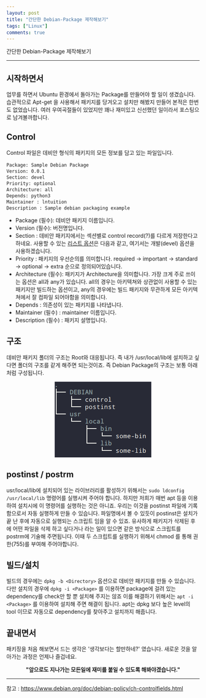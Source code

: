```yaml
---
layout: post
title: "간단한 Debian-Package 제작해보기"
tags: ["Linux"]
comments: true
---
```


간단한 Debian-Package 제작해보기

---

## 시작하면서
업무를 하면서 Ubuntu 환경에서 돌아가는 Package를 만들어야 할 일이 생겼습니다.
습관적으로 Apt-get 을 사용해서 패키지를 당겨오고 설치만 해봤지 만들어 본적은 한번도 없었습니다.
여러 우여곡절들이 있었지만 꽤나 재미있고 신선했던 일이라서 포스팅으로 남겨볼까합니다.

## Control 
Control 파일은 데비안 형식의 패키지의 모든 정보를 담고 있는 파일입니다.

``` 
Package: Sample Debian Package
Version: 0.0.1
Section: devel
Priority: optional
Architecture: all
Depends: python3
Maintainer : lntuition
Description : Sample debian packaging example
```

- Package (필수): 데비안 패키지 이름입니다.
- Version (필수): 버전명입니다.
- Section : 데비안 패키지에서는 섹션별로 control record(?)를 다르게 저장한다고 하네요. 사용할 수 있는 [리스트 옵션](https://packages.debian.org/unstable/)은 다음과 같고, 여기서는 개발(devel) 옵션을 사용하겠습니다.
- Priority : 패키지의 우선순의를 의미합니다. required → important → standard → optional → extra 순으로 정의되어있습니다.
- Architecture (필수): 패키지가 Architecture을 의미합니다. 가장 크게 주로 쓰이는 옵션은 all과 any가 있습니다. all의 경우는 아키텍쳐와 상관없이 사용할 수 있는 패키지만 빌드하는 옵션이고, any의 경우에는 빌드 패키지와 무관하게 모든 아키텍쳐에서 잘 컴파일 되어야함을 의미합니다.
- Depends : 의존성이 있는 패키지를 나타냅니다.
- Maintainer (필수) : maintainer 이름입니다.
- Description (필수) : 패키지 설명입니다.

## 구조
데비안 패키지 폴더의 구조는 Root와 대응됩니다. 
즉 내가 /usr/local/lib에 설치하고 싶다면 폴더의 구조를 같게 해주면 되는것이죠.
즉 Debian Package의 구조는 보통 아래처럼 구성됩니다.
<center>
    <img src="/images/Make-debian-package-tree.png">
</center>

## postinst / postrm
usr/local/lib에 설치되어 있는 라이브러리를 활성하기 위해서는 `sudo ldconfig /usr/local/lib` 명령어를 실행시켜 주어야 합니다.
하지만 저희가 매번 apt 등을 이용하여 설치시에 이 명령어를 실행하는 것은 아니죠.
우리는 이것을 postinst 파일에 기록함으로서 자동 실행하게 만들 수 있습니다.
파일명에서 볼 수 있듯이 postinst은 설치가 끝 난 후에 자동으로 실행되는 스크립트 임을 알 수 있죠.
유사하게 패키지가 삭제된 후에 어떤 파일을 삭제 하고 싶다거나 라는 일이 있으면 같은 방식으로 스크립트를 postrm에 기술해 주면됩니다.
이때 두 스크립트를 실행하기 위해서 chmod 를 통해 권한(755)를 부여해 주어야합니다.

## 빌드/설치
빌드의 경우에는 `dpkg -b <Directory>` 옵션으로 데비안 패키지를 만들 수 있습니다.
다만 설치의 경우에 `dpkg -i <Package>` 를 이용하면 package에 걸려 있는 dependency를 check만 할 뿐 설치해 주지는 않죠
이를 해결하기 위해서는 `apt -i <Package>` 를 이용하여 설치해 주면 해결이 됩니다.
apt는 dpkg 보다 높은 level의 tool 이므로 자동으로 dependency를 찾아주고 설치까지 해줍니다.

## 끝내면서
패키징을 처음 해보면서 드는 생각은 '생각보다는 할만하네?' 였습니다.
새로운 것을 알아가는 과정은 언제나 즐겁네요.
<center> <b> "앞으로도 지나가는 모든일에 재미를 붙일 수 있도록 해봐야겠습니다." </b> </center>

---
참고 : <https://www.debian.org/doc/debian-policy/ch-controlfields.html>
